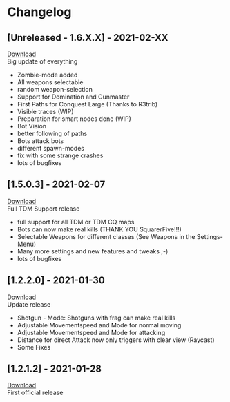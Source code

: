 # Changelog
 
## [Unreleased - 1.6.X.X] - 2021-02-XX
 
[Download](https://github.com/Joe91/fun-bots/archive/V1.6.2.1.zip)  
Big update of everything

- Zombie-mode added
- All weapons selectable
- random weapon-selection
- Support for Domination and Gunmaster
- First Paths for Conquest Large (Thanks to R3trib)
- Visible traces (WIP)
- Preparation for smart nodes done (WIP)
- Bot Vision
- better following of paths
- Bots attack bots
- different spawn-modes
- fix with some strange crashes
- lots of bugfixes


## [1.5.0.3] - 2021-02-07
  
[Download](https://github.com/Joe91/fun-bots/releases/download/V1.5.0.1/fun-bots.zip)  
Full TDM Support release
 
- full support for all TDM or TDM CQ maps
- Bots can now make real kills (THANK YOU SquarerFive!!!)
- Selectable Weapons for different classes (See Weapons in the Settings-Menu)
- Many more settings and new features and tweaks ;-)
- lots of bugfixes
 
## [1.2.2.0] - 2021-01-30

[Download](https://github.com/Joe91/fun-bots/releases/download/V1.2.2.0/fun-bots.zip)  
Update release
 
- Shotgun - Mode: Shotguns with frag can make real kills
- Adjustable Movementspeed and Mode for normal moving
- Adjustable Movementspeed and Mode for attacking
- Distance for direct Attack now only triggers with clear view (Raycast)
- Some Fixes
 
 
## [1.2.1.2] - 2021-01-28

[Download](https://github.com/Joe91/fun-bots/releases/download/V1.2.1.2/fun-bots.zip)  
First official release
